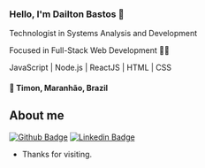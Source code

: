 ### Hello, I'm Dailton Bastos 👋

Technologist in Systems Analysis and Development

Focused in Full-Stack Web Development :technologist:

JavaScript | Node.js | ReactJS  | HTML | CSS

#### :pushpin: Timon, Maranhão, Brazil

## About me 
[![Github Badge](https://img.shields.io/badge/-Github-000?style=flat-square&logo=Github&logoColor=white&link=https://github.com/Dailton-Bastos)](https://github.com/Dailton-Bastos)
[![Linkedin Badge](https://img.shields.io/badge/-LinkedIn-blue?style=flat-square&logo=Linkedin&logoColor=white&link=https://www.linkedin.com/in/dailton-bastos)](https://www.linkedin.com/in/dailton-bastos)

- Thanks for visiting. 
